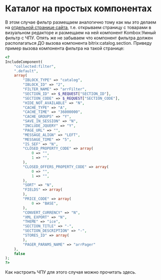 # Каталог на простых компонентах

В этом случае фильтр размещаем аналогично тому как мы это делаем на [отдельной странице сайта](simple_page.md), т.е. открываем страницу с товарами в визуальном редакторе и размещаем на ней компонент Kombox:Умный фильтр с ЧПУ. Опять же не забываем что компонент фильтра должен располагаться ДО вызова компонента bitrix:catalog.section. Приведу пример вызова компонента фильтра на такой странице:

```php
<?
IncludeComponent(
	"collected:filter", 
	".default", 
	array(
		"IBLOCK_TYPE" => "catalog",
		"IBLOCK_ID" => "2",
		"FILTER_NAME" => "arrFilter",
		"SECTION_ID" => $_REQUEST["SECTION_ID"],
		"SECTION_CODE" => $_REQUEST["SECTION_CODE"],
		"HIDE_NOT_AVAILABLE" => "N",
		"CACHE_TYPE" => "A",
		"CACHE_TIME" => "36000000",
		"CACHE_GROUPS" => "Y",
		"SAVE_IN_SESSION" => "N",
		"INCLUDE_JQUERY" => "Y",
		"PAGE_URL" => "",
		"MESSAGE_ALIGN" => "LEFT",
		"MESSAGE_TIME" => "5",
		"IS_SEF" => "N",
		"CLOSED_PROPERTY_CODE" => array(
			0 => "",
			1 => "",
		),
		"CLOSED_OFFERS_PROPERTY_CODE" => array(
			0 => "",
			1 => "",
		),
		"SORT" => "N",
		"FIELDS" => array(
		),
		"PRICE_CODE" => array(
			0 => "BASE",
		),
		"CONVERT_CURRENCY" => "N",
		"XML_EXPORT" => "N",
		"THEME" => "ice",
		"SECTION_TITLE" => "-",
		"SECTION_DESCRIPTION" => "-",
		"STORES_ID" => array(
		),
        "PAGER_PARAMS_NAME" => "arrPager"
	),
	false
);
?>
```

Как настроить ЧПУ для этого случая можно прочитать здесь.